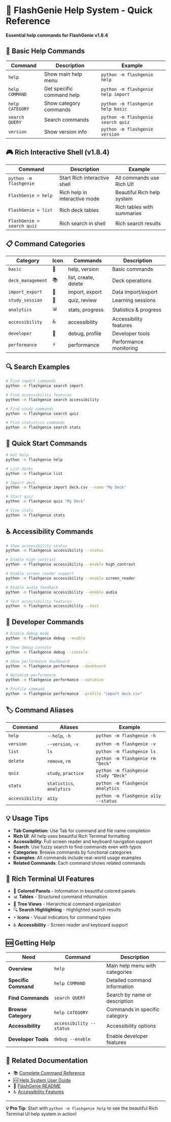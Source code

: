 # 🚀 FlashGenie Help System - Quick Reference

**Essential help commands for FlashGenie v1.8.4**

## 🔰 **Basic Help Commands**

| Command | Description | Example |
|---------|-------------|---------|
| `help` | Show main help menu | `python -m flashgenie help` |
| `help COMMAND` | Get specific command help | `python -m flashgenie help import` |
| `help CATEGORY` | Show category commands | `python -m flashgenie help basic` |
| `search QUERY` | Search commands | `python -m flashgenie search quiz` |
| `version` | Show version info | `python -m flashgenie version` |

## 🎮 **Rich Interactive Shell (v1.8.4)**

| Command | Description | Example |
|---------|-------------|---------|
| `python -m flashgenie` | Start Rich interactive shell | All commands use Rich UI! |
| `FlashGenie > help` | Rich help in interactive mode | Beautiful Rich help system |
| `FlashGenie > list` | Rich deck tables | Rich tables with summaries |
| `FlashGenie > search quiz` | Rich search in shell | Rich search results |

## 📋 **Command Categories**

| Category | Icon | Commands | Description |
|----------|------|----------|-------------|
| `basic` | 🔰 | help, version | Basic commands |
| `deck_management` | 📚 | list, create, delete | Deck operations |
| `import_export` | 📁 | import, export | Data import/export |
| `study_session` | 🎯 | quiz, review | Learning sessions |
| `analytics` | 📊 | stats, progress | Statistics & progress |
| `accessibility` | ♿ | accessibility | Accessibility features |
| `developer` | 🔧 | debug, profile | Developer tools |
| `performance` | ⚡ | performance | Performance monitoring |

## 🔍 **Search Examples**

```bash
# Find import commands
python -m flashgenie search import

# Find accessibility features  
python -m flashgenie search accessibility

# Find study commands
python -m flashgenie search quiz

# Find statistics commands
python -m flashgenie search stats
```

## 🎯 **Quick Start Commands**

```bash
# Get help
python -m flashgenie help

# List decks
python -m flashgenie list

# Import deck
python -m flashgenie import deck.csv --name "My Deck"

# Start quiz
python -m flashgenie quiz "My Deck"

# View stats
python -m flashgenie stats
```

## ♿ **Accessibility Commands**

```bash
# Show accessibility status
python -m flashgenie accessibility --status

# Enable high contrast
python -m flashgenie accessibility --enable high_contrast

# Enable screen reader support
python -m flashgenie accessibility --enable screen_reader

# Enable audio feedback
python -m flashgenie accessibility --enable audio

# Test accessibility features
python -m flashgenie accessibility --test
```

## 🔧 **Developer Commands**

```bash
# Enable debug mode
python -m flashgenie debug --enable

# Show debug console
python -m flashgenie debug --console

# Show performance dashboard
python -m flashgenie performance --dashboard

# Optimize performance
python -m flashgenie performance --optimize

# Profile command
python -m flashgenie performance --profile "import deck.csv"
```

## 🏷️ **Command Aliases**

| Command | Aliases | Example |
|---------|---------|---------|
| `help` | `--help`, `-h` | `python -m flashgenie -h` |
| `version` | `--version`, `-v` | `python -m flashgenie -v` |
| `list` | `ls` | `python -m flashgenie ls` |
| `delete` | `remove`, `rm` | `python -m flashgenie rm "Deck"` |
| `quiz` | `study`, `practice` | `python -m flashgenie study "Deck"` |
| `stats` | `statistics`, `analytics` | `python -m flashgenie analytics` |
| `accessibility` | `a11y` | `python -m flashgenie a11y --status` |

## 💡 **Usage Tips**

- **Tab Completion**: Use Tab for command and file name completion
- **Rich UI**: All help uses beautiful Rich Terminal formatting
- **Accessibility**: Full screen reader and keyboard navigation support
- **Search**: Use fuzzy search to find commands even with typos
- **Categories**: Browse commands by functional categories
- **Examples**: All commands include real-world usage examples
- **Related Commands**: Each command shows related commands

## 🎨 **Rich Terminal UI Features**

- 🎨 **Colored Panels** - Information in beautiful colored panels
- 📊 **Tables** - Structured command information
- 🌳 **Tree Views** - Hierarchical command organization
- 🔍 **Search Highlighting** - Highlighted search results
- ⚡ **Icons** - Visual indicators for command types
- ♿ **Accessibility** - Screen reader and keyboard support

## 🆘 **Getting Help**

| Need | Command | Description |
|------|---------|-------------|
| **Overview** | `help` | Main help menu with categories |
| **Specific Command** | `help COMMAND` | Detailed command information |
| **Find Commands** | `search QUERY` | Search by name or description |
| **Browse Category** | `help CATEGORY` | Commands in specific category |
| **Accessibility** | `accessibility --status` | Accessibility options |
| **Developer Tools** | `debug --enable` | Enable developer features |

## 🔗 **Related Documentation**

- 📚 [Complete Command Reference](commands.md)
- 🆘 [Help System User Guide](help-system-guide.md)
- 🚀 [FlashGenie README](../README.md)
- ♿ [Accessibility Features](accessibility.md)

---

**💡 Pro Tip**: Start with `python -m flashgenie help` to see the beautiful Rich Terminal UI help system in action!
